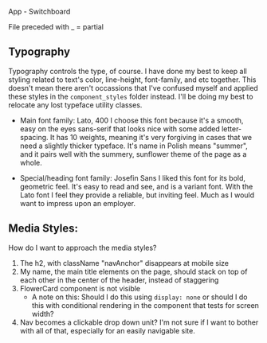 App - Switchboard 

File preceded with _ = partial 

## Typography 

Typography controls the type, of course. I have done my best to keep all styling related to text's color, line-height, font-family, and etc together. This doesn't mean there aren't occassions that I've confused myself and applied these styles in the `component_styles` folder instead. I'll be doing my best to relocate any lost typeface utility classes. 

- Main font family: Lato, 400
I choose this font because it's a smooth, easy on the eyes sans-serif that looks nice with some added letter-spacing. It has 10 weights, meaning it's very forgiving in cases that we need a slightly thicker typeface. It's name in Polish means "summer", and it pairs well with the summery, sunflower theme of the page as a whole. 

- Special/heading font family: Josefin Sans
I liked this font for its bold, geometric feel. It's easy to read and see, and is a variant font. With the Lato font I feel they provide a reliable, but inviting feel. Much as I would want to impress upon an employer. 

## Media Styles: 

How do I want to approach the media styles? 

1. The h2, with className "navAnchor" disappears at mobile size 
2. My name, the main title elements on the page, should stack on top of each other in the center of the header, instead of staggering 
3. FlowerCard component is not visible
    - A note on this: Should I do this using `display: none` or should I do this with conditional rendering in the component that tests for screen width? 
4. Nav becomes a clickable drop down unit? I'm not sure if I want to bother with all of that, especially for an easily navigable site. 

